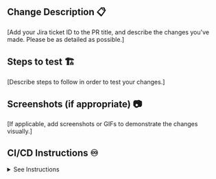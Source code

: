 ## Change Description 📋

[Add your Jira ticket ID to the PR title, and describe the changes you've made. Please be as detailed as possible.]

## Steps to test 🏗️

[Describe steps to follow in order to test your changes.]

## Screenshots (if appropriate) 📷

[If applicable, add screenshots or GIFs to demonstrate the changes visually.]

## CI/CD Instructions ♾️
<details>
<summary>See Instructions</summary>

### PR Labels 🏷️
You can trigger CI/CD actions by adding labels on this PR:

- `infracost` will run the Infracost FinOps tool on any IaC repository
- `tested` will merge this PR if the minumum number of approvals is added, all workflows/tests have passed and conversations resolved
- `trivy` will run the Trivy vulnerability scanning tool, highlighting, hopefully not at all, security issues :D
- `wip` will block the PR from being merged to main/master, as the changes are still WIP

**NOTE:** If the PR has the `wip` and `tested` label on the PR, the PR will not be able to merge into the master/main branch.
</details>

